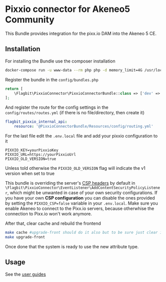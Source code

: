 # Pixxio connector for Akeneo5 Community

This Bundle provides integration for the pixx.io DAM into the Akeneo 5 CE.

## Installation
For installing the Bundle use the composer installation

```bash
docker-compose run -u www-data --rm php php -d memory_limit=4G /usr/local/bin/composer require "flagbit/akeneo-pixxio-connector"
```

Register the bundle in the `config/bundles.php`
```php
return [
    \Flagbit\PixxioConnector\PixxioConnectorBundle::class => ['dev' => true, 'test' => true, 'prod' => true],
];
```

And register the route for the config settings in the `config/routes/routes.yml` (if there is no file/directory, then create it)
```yml
flagbit_pixxio_internal_api:
    resource: '@PixxioConnectorBundle/Resources/config/routing.yml'
```

For the last file edit the `.env.local` file and add your pixxio configuration to it
```
PIXXIO_KEY=yourPixxioKey
PIXXIO_URL=https://yourPixxioUrl
PIXXIO_OLD_VERSION=true
```
Unless told otherwise the `PIXXIO_OLD_VERSION` flag will indicate the v1 version when set to true

This bundle is overriding the server's [CSP headers](https://developer.mozilla.org/en-US/docs/Web/HTTP/CSP) by default in `\Flagbit\PixxioConnector\EventListener\AddContentSecurityPolicyListener`, which might be unwanted in case of your own security configurations. If you have your own **CSP configuration** you can disable the ones provided by setting the `PIXXIO_CSP=false` variable in your `.env.local`. Make sure you enable Akeneo to connect to the Pixx.io servers, because otherwhise the connection to Pixx.io won't work anymore.

After that, clear cache and rebuild the frontend
```bash
make cache #upgrade-front should do it also but to be sure just clear it
make upgrade-front
```

Once done that the system is ready to use the new attribute type.

## Usage

See the [user guides](../blob/master/doc)
